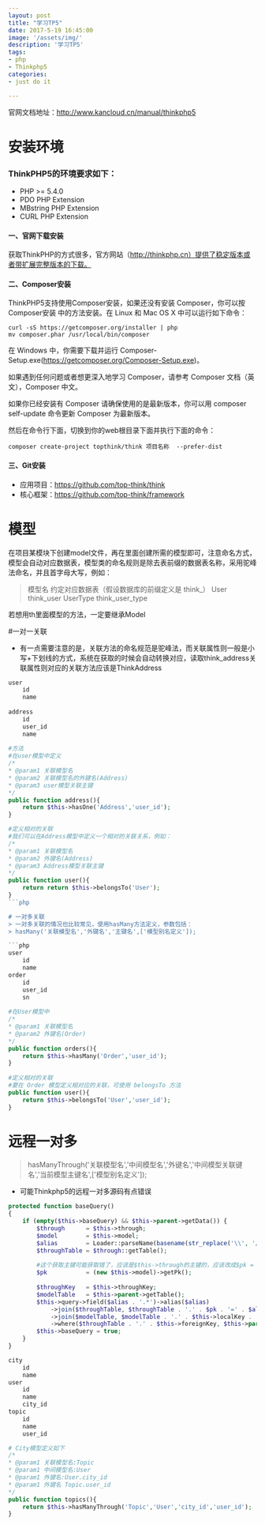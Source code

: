 ```yaml
---
layout: post
title: "学习TP5"
date: 2017-5-19 16:45:00
image: '/assets/img/'
description: '学习TP5'
tags:
- php
- Thinkphp5
categories:
- just do it

---
```


官网文档地址：http://www.kancloud.cn/manual/thinkphp5
# 安装环境

### ThinkPHP5的环境要求如下：
- PHP >= 5.4.0
- PDO PHP Extension
- MBstring PHP Extension
- CURL PHP Extension

#### 一、官网下载安装
获取ThinkPHP的方式很多，官方网站（http://thinkphp.cn）提供了稳定版本或者带扩展完整版本的下载。

#### 二、Composer安装
ThinkPHP5支持使用Composer安装，如果还没有安装 Composer，你可以按 Composer安装 中的方法安装。在 Linux 和 Mac OS X 中可以运行如下命令：
```
curl -sS https://getcomposer.org/installer | php
mv composer.phar /usr/local/bin/composer
```

在 Windows 中，你需要下载并运行 Composer-Setup.exe(https://getcomposer.org/Composer-Setup.exe)。

如果遇到任何问题或者想更深入地学习 Composer，请参考 Composer 文档（英文），Composer 中文。

如果你已经安装有 Composer 请确保使用的是最新版本，你可以用 composer self-update 命令更新 Composer 为最新版本。

然后在命令行下面，切换到你的web根目录下面并执行下面的命令：
```
composer create-project topthink/think 项目名称  --prefer-dist
```

#### 三、Git安装
- 应用项目：https://github.com/top-think/think
- 核心框架：https://github.com/top-think/framework

# 模型
在项目某模块下创建model文件，再在里面创建所需的模型即可，注意命名方式，
模型会自动对应数据表，模型类的命名规则是除去表前缀的数据表名称，采用驼峰法命名，并且首字母大写，例如：

> 模型名	约定对应数据表（假设数据库的前缀定义是 think_）
> User	think_user
> UserType	think_user_type


若想用th里面模型的方法，一定要继承Model

#一对一关联
- 有一点需要注意的是，关联方法的命名规范是驼峰法，而关联属性则一般是小写+下划线的方式，系统在获取的时候会自动转换对应，读取think_address关联属性则对应的关联方法应该是ThinkAddress
```php
user
    id
    name
    
address
    id
    user_id
    name
    
#方法
#在user模型中定义
/*
* @param1 关联模型名 
* @param2 关联模型名的外键名(Address)
* @param3 user模型关联主键
*/
public function address(){
    return $this->hasOne('Address','user_id');
}    

#定义相对的关联
#我们可以在Address模型中定义一个相对的关联关系，例如：
/*
* @param1 关联模型名 
* @param2 外键名(Address)
* @param3 Address模型关联主键
*/
public function user(){
    return return $this->belongsTo('User');
}
```php

# 一对多关联
> 一对多关联的情况也比较常见，使用hasMany方法定义，参数包括：
> hasMany('关联模型名','外键名','主键名',['模型别名定义']);

```php
user 
    id
    name
order
    id
    user_id
    sn
    
#在User模型中
/*
* @param1 关联模型名 
* @param2 外键名(Order)
*/
public function orders(){
    return $this->hasMany('Order','user_id');
}  
  
#定义相对的关联
#要在 Order 模型定义相对应的关联，可使用 belongsTo 方法 
public function user(){
    return $this->belongsTo('User','user_id');
} 
```

# 远程一对多
> hasManyThrough('关联模型名','中间模型名','外键名','中间模型关联键名','当前模型主键名',['模型别名定义']);
- 可能Thinkphp5的远程一对多源码有点错误
```php
protected function baseQuery()
{
    if (empty($this->baseQuery) && $this->parent->getData()) {
        $through      = $this->through;
        $model        = $this->model;
        $alias        = Loader::parseName(basename(str_replace('\\', '/', $model)));
        $throughTable = $through::getTable();
        
        #这个获取主键可能获取错了，应该是$this->through的主键的，应该改成$pk = (new $this->through)->getPk(); 
        $pk           = (new $this->model)->getPk(); 
        
        $throughKey   = $this->throughKey;
        $modelTable   = $this->parent->getTable();
        $this->query->field($alias . '.*')->alias($alias)
            ->join($throughTable, $throughTable . '.' . $pk . '=' . $alias . '.' . $throughKey)
            ->join($modelTable, $modelTable . '.' . $this->localKey . '=' . $throughTable . '.' . $this->foreignKey)
            ->where($throughTable . '.' . $this->foreignKey, $this->parent->{$this->localKey});
        $this->baseQuery = true;
    }
}

```

```php
city
    id
    name
user
    id
    name
    city_id
topic
    id 
    name
    user_id

# City模型定义如下
/*
* @param1 关联模型名:Topic
* @param1 中间模型名:User
* @param1 外键名:User.city_id
* @param1 外键名 Topic.user_id
*/
public function topics(){
    return $this->hasManyThrough('Topic','User','city_id','user_id');
}    

```

